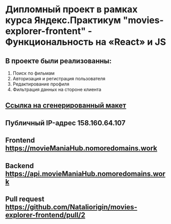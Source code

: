 # Дипломный проект в рамках курса Яндекс.Практикум "movies-explorer-frontent" - Функциональность на «React» и JS

## В проекте были реализованны:
1. Поиск по фильмам
2. Авторизация и регистрация пользователя
3. Редактирование профиля
4. Фильтрация данных на стороне клиента



## [Ссылка на сгенерированный макет](https://disk.yandex.ru/d/WCe5PEh80Y3oIQ)

## Публичный IP-адрес 158.160.64.107

## Frontend https://movieManiaHub.nomoredomains.work

## Backend https://api.movieManiaHub.nomoredomains.work

## Pull request https://github.com/Nataliorigin/movies-explorer-frontend/pull/2